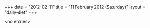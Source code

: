 +++
date = "2012-02-11"
title = "11 February 2012 (Saturday)"
layout = "daily-diet"
+++


\<no entries\>

